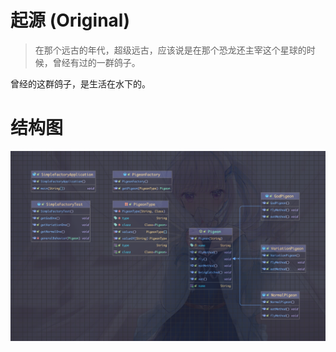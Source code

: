 # 起源 (Original)

> 在那个远古的年代，超级远古，应该说是在那个恐龙还主宰这个星球的时候，曾经有过的一群鸽子。
 
 曾经的这群鸽子，是生活在水下的。



# 结构图

![img.png](resources/image/img.png)
